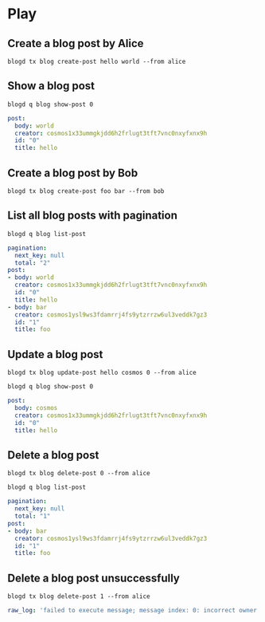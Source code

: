 # Play

## Create a blog post by Alice

```
blogd tx blog create-post hello world --from alice
```

## Show a blog post

```
blogd q blog show-post 0
```

```yml
post:
  body: world
  creator: cosmos1x33ummgkjdd6h2frlugt3tft7vnc0nxyfxnx9h
  id: "0"
  title: hello
```

## Create a blog post by Bob

```
blogd tx blog create-post foo bar --from bob
```

## List all blog posts with pagination

```
blogd q blog list-post       
```

```yml               
pagination:
  next_key: null
  total: "2"
post:
- body: world
  creator: cosmos1x33ummgkjdd6h2frlugt3tft7vnc0nxyfxnx9h
  id: "0"
  title: hello
- body: bar
  creator: cosmos1ysl9ws3fdamrrj4fs9ytzrrzw6ul3veddk7gz3
  id: "1"
  title: foo
```

## Update a blog post

```
blogd tx blog update-post hello cosmos 0 --from alice
```

```
blogd q blog show-post 0
```

```yml
post:
  body: cosmos
  creator: cosmos1x33ummgkjdd6h2frlugt3tft7vnc0nxyfxnx9h
  id: "0"
  title: hello
```

## Delete a blog post

```
blogd tx blog delete-post 0 --from alice
```

```
blogd q blog list-post
```

```yml
pagination:
  next_key: null
  total: "1"
post:
- body: bar
  creator: cosmos1ysl9ws3fdamrrj4fs9ytzrrzw6ul3veddk7gz3
  id: "1"
  title: foo
```

## Delete a blog post unsuccessfully

```
blogd tx blog delete-post 1 --from alice
```

```yml
raw_log: 'failed to execute message; message index: 0: incorrect owner: unauthorized'
```